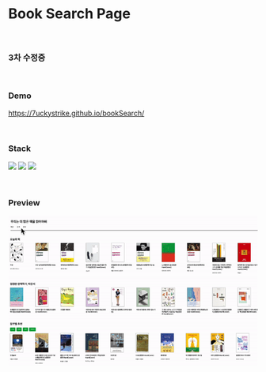 # Book Search Page

<br />

### 3차 수정중 

<br />

### Demo
https://7uckystrike.github.io/bookSearch/

<br />

### Stack
<img src="https://img.shields.io/badge/html5-E34F26?style=for-the-badge&logo=html5&logoColor=white"> <img src="https://img.shields.io/badge/react-61DAFB?style=for-the-badge&logo=react&logoColor=black"> <img src="https://img.shields.io/badge/StyledComponents/Emotion-DB7093?style=for-the-badge&logo=Styled-components&logoColor=white"/><br/>

<br />

### Preview
<img src="https://github.com/7uckystrike/bookSearch/blob/master/preview/booksearch.gif?raw=true">
